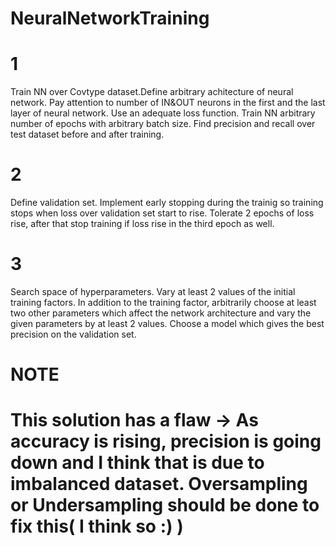 # NeuralNetworkTraining
# 1
Train NN over Covtype dataset.Define arbitrary achitecture of neural network. Pay attention to number of IN&amp;OUT neurons in the first and the last layer of neural network.
Use an adequate loss function. Train NN arbitrary number of epochs with arbitrary batch size. Find precision and recall over test dataset before and after training.
# 2
Define validation set. Implement early stopping during the trainig so training stops when loss over validation set start to rise. Tolerate 2 epochs of loss rise, after that stop training if loss rise in the third epoch as well.

# 3
Search space of hyperparameters. Vary at least 2 values of the initial training factors. In addition to the training factor, arbitrarily choose at least two other parameters
which affect the network architecture and vary the given parameters by at least 2 values. Choose a model which gives the best precision on the validation set.



# NOTE
# This solution has a flaw -> As accuracy is rising, precision is going down and I think that is due to imbalanced dataset. Oversampling or Undersampling should be done to fix this( I think so :) )
